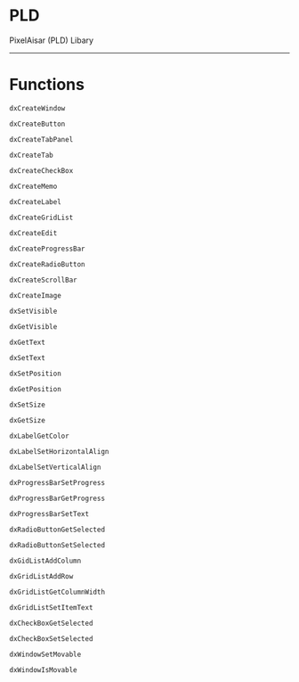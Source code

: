 # PLD

PixelAisar (PLD) Libary 

-----

# Functions

  	dxCreateWindow
  
	dxCreateButton 
	 
	dxCreateTabPanel
	
	dxCreateTab
	
	dxCreateCheckBox
	
	dxCreateMemo
	
	dxCreateLabel
	
	dxCreateGridList
	
	dxCreateEdit
	
	dxCreateProgressBar
	
	dxCreateRadioButton
	
	dxCreateScrollBar
	
	dxCreateImage
	
	dxSetVisible
	
	dxGetVisible
	
	dxGetText
	
	dxSetText
	
	dxSetPosition
	
	dxGetPosition
	
	dxSetSize
	
	dxGetSize
	
	dxLabelGetColor
	
	dxLabelSetHorizontalAlign
	
	dxLabelSetVerticalAlign
	
	dxProgressBarSetProgress
	
	dxProgressBarGetProgress
	
	dxProgressBarSetText
	
	dxRadioButtonGetSelected
	
	dxRadioButtonSetSelected
	
	dxGidListAddColumn
	
	dxGridListAddRow
	
	dxGridListGetColumnWidth
	
	dxGridListSetItemText
	
	dxCheckBoxGetSelected
	
	dxCheckBoxSetSelected
	
	dxWindowSetMovable

	dxWindowIsMovable
	
	
